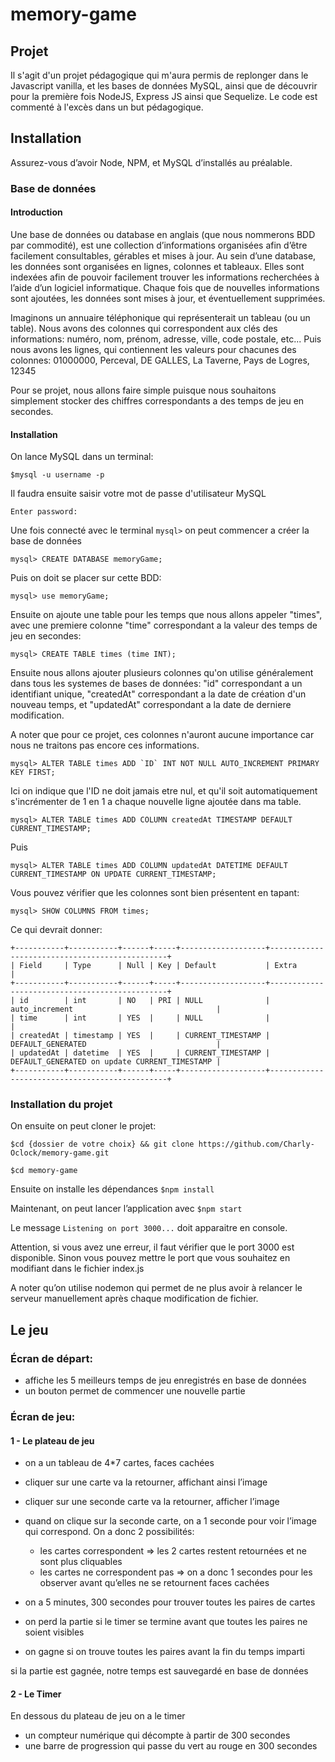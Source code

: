 # memory-game



## Projet
Il s'agit d'un projet pédagogique qui m'aura permis de replonger dans le Javascript vanilla, et les bases de données MySQL, ainsi que de découvrir pour la première fois NodeJS, Express JS ainsi que Sequelize.
Le code est commenté à l'excès dans un but pédagogique.


## Installation

Assurez-vous d’avoir Node, NPM, et MySQL d’installés au préalable.


### Base de données

#### Introduction
Une base de données ou database en anglais (que nous nommerons BDD par commodité), est une collection d’informations organisées afin d’être facilement consultables, gérables et mises à jour. Au sein d’une database, les données sont organisées en lignes, colonnes et tableaux. Elles sont indexées afin de pouvoir facilement trouver les informations recherchées à l’aide d’un logiciel informatique. Chaque fois que de nouvelles informations sont ajoutées, les données sont mises à jour, et éventuellement supprimées.

Imaginons un annuaire téléphonique qui représenterait un tableau (ou un table).
Nous avons des colonnes qui correspondent aux clés des informations: numéro, nom, prénom, adresse, ville, code postale, etc...
Puis nous avons les lignes, qui contiennent les valeurs pour chacunes des colonnes: 01000000, Perceval, DE GALLES, La Taverne, Pays de Logres, 12345

Pour se projet, nous allons faire simple puisque nous souhaitons simplement stocker des chiffres correspondants a des temps de jeu en secondes.

#### Installation
On lance MySQL dans un terminal:

`$mysql -u username -p`

Il faudra ensuite saisir votre mot de passe d'utilisateur MySQL

`Enter password: `

Une fois connecté avec le terminal `mysql>` on peut commencer a créer la base de données

`mysql> CREATE DATABASE memoryGame;`

Puis on doit se placer sur cette BDD:

`mysql> use memoryGame;`

Ensuite on ajoute une table pour les temps que nous allons appeler "times", avec une premiere colonne "time" correspondant a la valeur des temps de jeu en secondes:

`mysql> CREATE TABLE times (time INT);`

Ensuite nous allons ajouter plusieurs colonnes qu'on utilise généralement dans tous les systemes de bases de données: "id" correspondant a un identifiant unique, "createdAt" correspondant a la date de création d'un nouveau temps, et "updatedAt" correspondant a la date de derniere modification.

A noter que pour ce projet, ces colonnes n'auront aucune importance car nous ne traitons pas encore ces informations.

``mysql> ALTER TABLE times ADD `ID` INT NOT NULL AUTO_INCREMENT PRIMARY KEY FIRST;``

Ici on indique que l'ID ne doit jamais etre nul, et qu'il soit automatiquement s'incrémenter de 1 en 1 a chaque nouvelle ligne ajoutée dans ma table.

`mysql> ALTER TABLE times ADD COLUMN createdAt TIMESTAMP DEFAULT CURRENT_TIMESTAMP;`

Puis

`mysql> ALTER TABLE times ADD COLUMN updatedAt DATETIME DEFAULT CURRENT_TIMESTAMP ON UPDATE CURRENT_TIMESTAMP;`

Vous pouvez vérifier que les colonnes sont bien présentent en tapant:

`mysql> SHOW COLUMNS FROM times;`

Ce qui devrait donner:

```
+-----------+-----------+------+-----+-------------------+-----------------------------------------------+
| Field     | Type      | Null | Key | Default           | Extra                                         |
+-----------+-----------+------+-----+-------------------+-----------------------------------------------+
| id        | int       | NO   | PRI | NULL              | auto_increment                                |
| time      | int       | YES  |     | NULL              |                                               |
| createdAt | timestamp | YES  |     | CURRENT_TIMESTAMP | DEFAULT_GENERATED                             |
| updatedAt | datetime  | YES  |     | CURRENT_TIMESTAMP | DEFAULT_GENERATED on update CURRENT_TIMESTAMP |
+-----------+-----------+------+-----+-------------------+-----------------------------------------------+

```

### Installation du projet
On ensuite on peut cloner le projet:

`$cd {dossier de votre choix} && git clone https://github.com/Charly-Oclock/memory-game.git`

`$cd memory-game`

Ensuite on installe les dépendances
`$npm install`

Maintenant, on peut lancer l’application avec
`$npm start`

Le message `Listening on port 3000...` doit apparaitre en console.

Attention, si vous avez une erreur, il faut vérifier que le port 3000 est disponible. Sinon vous pouvez mettre le port que vous souhaitez en modifiant dans le fichier index.js

A noter qu’on utilise nodemon qui permet de ne plus avoir à relancer le serveur manuellement après chaque modification de fichier.



## Le jeu

### Écran de départ:
 - affiche les 5 meilleurs temps de jeu enregistrés en base de données
 - un bouton permet de commencer une nouvelle partie

### Écran de jeu:
#### 1 - Le plateau de jeu
 - on a un tableau de 4*7 cartes, faces cachées
 - cliquer sur une carte va la retourner, affichant ainsi l’image
 - cliquer sur une seconde carte va la retourner, afficher l’image
 - quand on clique sur la seconde carte, on a 1 seconde pour voir l’image qui correspond. On a donc 2 possibilités:
   - les cartes correspondent => les 2 cartes restent retournées et ne sont plus cliquables
   - les cartes ne correspondent pas => on a donc 1 secondes pour les observer avant qu’elles ne se retournent faces cachées

- on a 5 minutes, 300 secondes pour trouver toutes les paires de cartes
- on perd la partie si le timer se termine avant que toutes les paires ne soient visibles
- on gagne si on trouve toutes les paires avant la fin du temps imparti

si la partie est gagnée, notre temps est sauvegardé en base de données


#### 2 - Le Timer
En dessous du plateau de jeu on a le timer
 - un compteur numérique qui décompte à partir de 300 secondes
 - une barre de progression qui passe du vert au rouge en 300 secondes